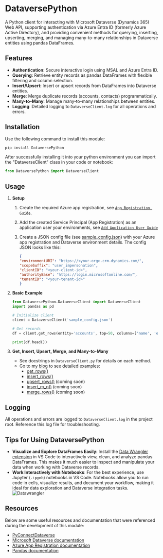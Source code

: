 # DataversePython

A Python client for interacting with Microsoft Dataverse (Dynamics 365) Web API, supporting authentication via Azure Entra ID (formerly Azure Active Directory), and providing convenient methods for querying, inserting, upserting, merging, and managing many-to-many relationships in Dataverse entities using pandas DataFrames.

## Features
- **Authentication**: Secure interactive login using MSAL and Azure Entra ID.
- **Querying**: Retrieve entity records as pandas DataFrames with flexible filtering and column selection.
- **Insert/Upsert**: Insert or upsert records from DataFrames into Dataverse entities.
- **Merge**: Merge duplicate records (accounts, contacts) programmatically.
- **Many-to-Many**: Manage many-to-many relationships between entities.
- **Logging**: Detailed logging to `DataverseClient.log` for all operations and errors.

## Installation

Use the following command to install this module:   
```bash
pip install DataversePython
```
After successfully installing it into your python environment you can import the "DataverseClient" class in your code or notebook:    
```python
from DataversePython import DataverseClient
```

## Usage

1. **Setup**
    
    1. Create the required Azure app registration, see [`App Registration Guide`](./APP_REGISTRATION.md).
    
    2. Add the created Service Principal (App Registration) as an application user your environments, see [`Add Application User Guide`](./APPLICATION_USER.md)

    3. Create a JSON config file (see [sample_config.json](./sample_config.json)) with your Azure app registration and Dataverse environment details. The config JSON looks like this:
        ```json
        {
        "environmentURI": "https://<your-org>.crm.dynamics.com/",
        "scopeSuffix": "user_impersonation",
        "clientID": "<your-client-id>",
        "authorityBase": "https://login.microsoftonline.com/",
        "tenantID": "<your-tenant-id>"
        }
        ```

2. **Basic Example**
    ```python
    from DataversePython.DataverseClient import DataverseClient
    import pandas as pd

    # Initialize client
    client = DataverseClient('sample_config.json')

    # Get records
    df = client.get_rows(entity='accounts', top=50, columns=['name', 'emailaddress1'], filter='revenue gt 100000')
    
    print(df.head())
    ```

3. **Get, Insert, Upsert, Merge, and Many-to-Many**
    - See docstrings in `DataverseClient.py` for details on each method.
    - Go to my [blog](https://blog.fabianpfriem.com) to see detailed examples:
        - [get_rows()](https://blog.fabianpfriem.com/2025/08/how-to-getrows-in-dataversepython.html)
        - [insert_rows()](https://blog.fabianpfriem.com/2025/08/how-to-insertrows-in-dataversepython.html)
        - [upsert_rows()](https://blog.fabianpfriem.com/2025/08/how-to-upsertrows-in-dataversepython.html) (coming soon)
        - [insert_m_n()](https://blog.fabianpfriem.com/2025/08/how-to-insertmn-in-dataversepython.html) (coming soon)
        - [merge_rows()](https://blog.fabianpfriem.com/2025/08/how-to-mergerows-in-dataversepython.html) (coming soon)

## Logging

All operations and errors are logged to `DataverseClient.log` in the project root. Reference this log file for troubleshooting.


## Tips for Using DataversePython

- **Visualize and Explore DataFrames Easily**: Install the [Data Wrangler extension](https://marketplace.visualstudio.com/items?itemName=ms-toolsai.datawrangler) in VS Code to interactively view, clean, and analyze pandas DataFrames. This makes it much easier to inspect and manipulate your data when working with Dataverse records.
- **Work Interactively with Notebooks**: For the best experience, use Jupyter (`.ipynb`) notebooks in VS Code. Notebooks allow you to run code in cells, visualize results, and document your workflow, making it ideal for data exploration and Dataverse integration tasks.
![Datawrangler](https://github.com/user-attachments/assets/b90a67c5-a286-433b-b457-3cc879ba7fcb)


## Resources

Below are some useful resources and documentation that were referenced during the development of this module:

- [PyConnectDataverse](https://github.com/YesWeCandrew/PyConnectDataverse)
- [Microsoft Dataverse documentation](https://learn.microsoft.com/en-us/power-apps/developer/data-platform/webapi/overview)
- [Azure App Registration documentation](https://learn.microsoft.com/en-us/azure/active-directory/develop/quickstart-register-app)
- [Pandas documentation](https://pandas.pydata.org/docs/)

